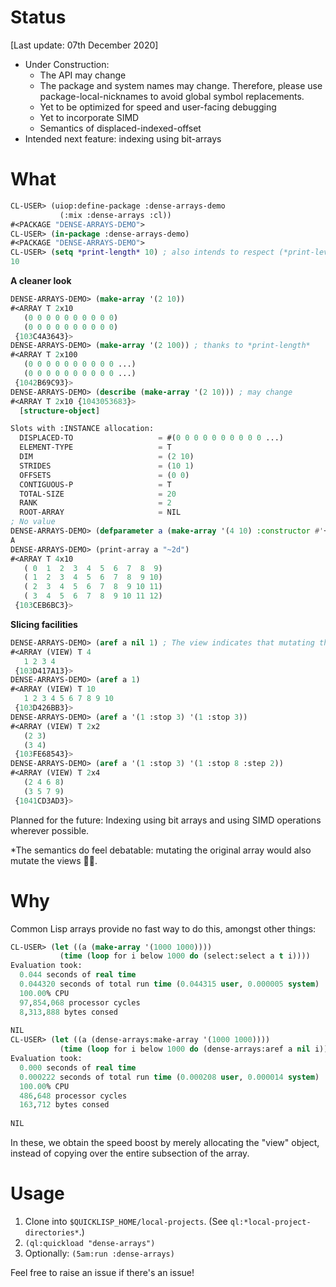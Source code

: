 # Status

[Last update: 07th December 2020]

- Under Construction:
  - The API may change
  - The package and system names may change. Therefore, please use package-local-nicknames to avoid global symbol replacements.
  - Yet to be optimized for speed and user-facing debugging
  - Yet to incorporate SIMD
  - Semantics of displaced-indexed-offset
- Intended next feature: indexing using bit-arrays

# What

```lisp
CL-USER> (uiop:define-package :dense-arrays-demo
           (:mix :dense-arrays :cl))
#<PACKAGE "DENSE-ARRAYS-DEMO">
CL-USER> (in-package :dense-arrays-demo)
#<PACKAGE "DENSE-ARRAYS-DEMO">
CL-USER> (setq *print-length* 10) ; also intends to respect (*print-level* *print-lines* *print-array*)
10
```

**A cleaner look**

```lisp
DENSE-ARRAYS-DEMO> (make-array '(2 10))
#<ARRAY T 2x10
   (0 0 0 0 0 0 0 0 0 0)
   (0 0 0 0 0 0 0 0 0 0)
 {103C4A3643}>
DENSE-ARRAYS-DEMO> (make-array '(2 100)) ; thanks to *print-length*
#<ARRAY T 2x100
   (0 0 0 0 0 0 0 0 0 0 ...)
   (0 0 0 0 0 0 0 0 0 0 ...)
 {1042B69C93}>
DENSE-ARRAYS-DEMO> (describe (make-array '(2 10))) ; may change
#<ARRAY T 2x10 {1043053683}>
  [structure-object]

Slots with :INSTANCE allocation:
  DISPLACED-TO                   = #(0 0 0 0 0 0 0 0 0 0 ...)
  ELEMENT-TYPE                   = T
  DIM                            = (2 10)
  STRIDES                        = (10 1)
  OFFSETS                        = (0 0)
  CONTIGUOUS-P                   = T
  TOTAL-SIZE                     = 20
  RANK                           = 2
  ROOT-ARRAY                     = NIL
; No value
DENSE-ARRAYS-DEMO> (defparameter a (make-array '(4 10) :constructor #'+))
A
DENSE-ARRAYS-DEMO> (print-array a "~2d")
#<ARRAY T 4x10
   ( 0  1  2  3  4  5  6  7  8  9)
   ( 1  2  3  4  5  6  7  8  9 10)
   ( 2  3  4  5  6  7  8  9 10 11)
   ( 3  4  5  6  7  8  9 10 11 12)
 {103CEB6BC3}> 
 ```

**Slicing facilities**

```lisp
DENSE-ARRAYS-DEMO> (aref a nil 1) ; The view indicates that mutating this array would change another original array*
#<ARRAY (VIEW) T 4
   1 2 3 4
 {103D417A13}>
DENSE-ARRAYS-DEMO> (aref a 1)
#<ARRAY (VIEW) T 10
   1 2 3 4 5 6 7 8 9 10
 {103D426BB3}>
DENSE-ARRAYS-DEMO> (aref a '(1 :stop 3) '(1 :stop 3))
#<ARRAY (VIEW) T 2x2
   (2 3)
   (3 4)
 {103FE68543}>
DENSE-ARRAYS-DEMO> (aref a '(1 :stop 3) '(1 :stop 8 :step 2))
#<ARRAY (VIEW) T 2x4
   (2 4 6 8)
   (3 5 7 9)
 {1041CD3AD3}>
```

Planned for the future: Indexing using bit arrays and using SIMD operations wherever possible.

*The semantics do feel debatable: mutating the original array would also mutate the views 🤷‍♂️.


# Why

Common Lisp arrays provide no fast way to do this, amongst other things:

```lisp
CL-USER> (let ((a (make-array '(1000 1000))))
           (time (loop for i below 1000 do (select:select a t i))))
Evaluation took:
  0.044 seconds of real time
  0.044320 seconds of total run time (0.044315 user, 0.000005 system)
  100.00% CPU
  97,854,068 processor cycles
  8,313,888 bytes consed
  
NIL
CL-USER> (let ((a (dense-arrays:make-array '(1000 1000))))
           (time (loop for i below 1000 do (dense-arrays:aref a nil i))))
Evaluation took:
  0.000 seconds of real time
  0.000222 seconds of total run time (0.000208 user, 0.000014 system)
  100.00% CPU
  486,648 processor cycles
  163,712 bytes consed
  
NIL
```

In these, we obtain the speed boost by merely allocating the "view" object, instead of copying over the entire subsection of the array.

# Usage

1. Clone into `$QUICKLISP_HOME/local-projects`. (See `ql:*local-project-directories*`.)
2. `(ql:quickload "dense-arrays")`
3. Optionally: `(5am:run :dense-arrays)`

Feel free to raise an issue if there's an issue!
